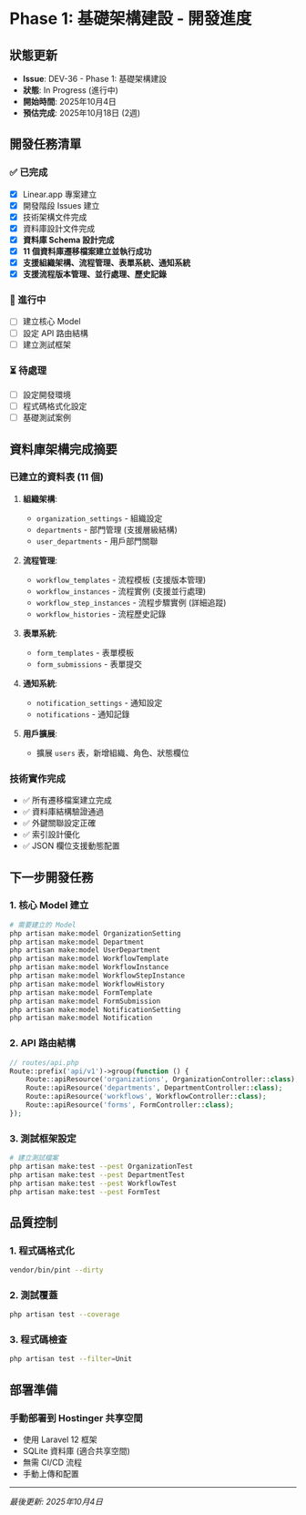 # Phase 1: 基礎架構建設 - 開發進度

## 狀態更新
- **Issue**: DEV-36 - Phase 1: 基礎架構建設
- **狀態**: In Progress (進行中)
- **開始時間**: 2025年10月4日
- **預估完成**: 2025年10月18日 (2週)

## 開發任務清單

### ✅ 已完成
- [x] Linear.app 專案建立
- [x] 開發階段 Issues 建立
- [x] 技術架構文件完成
- [x] 資料庫設計文件完成
- [x] **資料庫 Schema 設計完成**
- [x] **11 個資料庫遷移檔案建立並執行成功**
- [x] **支援組織架構、流程管理、表單系統、通知系統**
- [x] **支援流程版本管理、並行處理、歷史記錄**

### 🔄 進行中
- [ ] 建立核心 Model
- [ ] 設定 API 路由結構
- [ ] 建立測試框架

### ⏳ 待處理
- [ ] 設定開發環境
- [ ] 程式碼格式化設定
- [ ] 基礎測試案例

## 資料庫架構完成摘要

### 已建立的資料表 (11 個)
1. **組織架構**:
   - `organization_settings` - 組織設定
   - `departments` - 部門管理 (支援層級結構)
   - `user_departments` - 用戶部門關聯

2. **流程管理**:
   - `workflow_templates` - 流程模板 (支援版本管理)
   - `workflow_instances` - 流程實例 (支援並行處理)
   - `workflow_step_instances` - 流程步驟實例 (詳細追蹤)
   - `workflow_histories` - 流程歷史記錄

3. **表單系統**:
   - `form_templates` - 表單模板
   - `form_submissions` - 表單提交

4. **通知系統**:
   - `notification_settings` - 通知設定
   - `notifications` - 通知記錄

5. **用戶擴展**:
   - 擴展 `users` 表，新增組織、角色、狀態欄位

### 技術實作完成
- ✅ 所有遷移檔案建立完成
- ✅ 資料庫結構驗證通過
- ✅ 外鍵關聯設定正確
- ✅ 索引設計優化
- ✅ JSON 欄位支援動態配置

## 下一步開發任務

### 1. 核心 Model 建立
```bash
# 需要建立的 Model
php artisan make:model OrganizationSetting
php artisan make:model Department
php artisan make:model UserDepartment
php artisan make:model WorkflowTemplate
php artisan make:model WorkflowInstance
php artisan make:model WorkflowStepInstance
php artisan make:model WorkflowHistory
php artisan make:model FormTemplate
php artisan make:model FormSubmission
php artisan make:model NotificationSetting
php artisan make:model Notification
```

### 2. API 路由結構
```php
// routes/api.php
Route::prefix('api/v1')->group(function () {
    Route::apiResource('organizations', OrganizationController::class);
    Route::apiResource('departments', DepartmentController::class);
    Route::apiResource('workflows', WorkflowController::class);
    Route::apiResource('forms', FormController::class);
});
```

### 3. 測試框架設定
```bash
# 建立測試檔案
php artisan make:test --pest OrganizationTest
php artisan make:test --pest DepartmentTest
php artisan make:test --pest WorkflowTest
php artisan make:test --pest FormTest
```

## 品質控制

### 1. 程式碼格式化
```bash
vendor/bin/pint --dirty
```

### 2. 測試覆蓋
```bash
php artisan test --coverage
```

### 3. 程式碼檢查
```bash
php artisan test --filter=Unit
```

## 部署準備

### 手動部署到 Hostinger 共享空間
- 使用 Laravel 12 框架
- SQLite 資料庫 (適合共享空間)
- 無需 CI/CD 流程
- 手動上傳和配置

---
*最後更新: 2025年10月4日*